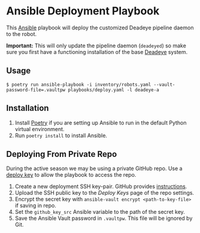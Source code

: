 # Ansible Deployment Playbook

This [Ansible](https://docs.ansible.com) playbook will deploy the customized Deadeye pipeline daemon to the robot.

**Important:** This will only update the pipeline daemon (`deadeyed`) so make sure you first have a functioning installation of the base [Deadeye](https://github.com/strykeforce/deadeye) system.

## Usage

```shell
$ poetry run ansible-playbook -i inventory/robots.yaml --vault-password-file=.vaultpw playbooks/deploy.yaml -l deadeye-a
```

## Installation

1. Install [Poetry](https://python-poetry.org) if you are setting up Ansible to run in the default Python virtual environment.
2. Run `poetry install` to install Ansible.

## Deploying From Private Repo

During the active season we may be using a private GitHub repo. Use a [deploy key](https://docs.github.com/en/developers/overview/managing-deploy-keys#deploy-keys) to allow the playbook to access the repo.

1. Create a new deployment SSH key-pair. GitHub provides [instructions](https://docs.github.com/en/authentication/connecting-to-github-with-ssh/generating-a-new-ssh-key-and-adding-it-to-the-ssh-agent#generating-a-new-ssh-key).
2. Upload the SSH public key to the *Deploy Keys* page of the repo settings.
3. Encrypt the secret key with `ansible-vault encrypt <path-to-key-file>` if saving in repo.
4. Set the `github_key_src` Ansible variable to the path of the secret key.
5. Save the Ansible Vault password in `.vaultpw`. This file will be ignored by Git.